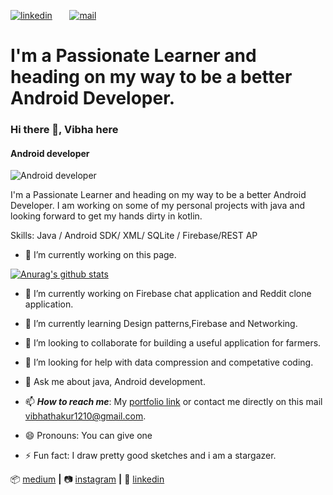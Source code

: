 [![linkedin](https://github.com/arpit-dwivedi/arpit-dwivedi.github.io/blob/master/assets/img/Webp.net-resizeimage.png)]( https://in.linkedin.com/in/vibha-thakur-a105551b9
)&nbsp;&nbsp;&nbsp;&nbsp;&nbsp;&nbsp;&nbsp;[![mail](https://github.com/arpit-dwivedi/arpit-dwivedi/blob/master/m1.png)](mailto:vibhathakur1210@gmail.com)

# I'm a Passionate Learner and heading on my way to be a better Android Developer.

### Hi there 👋, Vibha here
#### Android developer
![Android developer](https://i.pinimg.com/originals/72/e5/6d/72e56da0fa26d95d24de4705d3057767.jpg)

I'm a Passionate Learner and heading on my way to be a better Android Developer. I am working on some of my personal projects with java and looking forward to get my hands dirty in kotlin.


Skills: Java / Android SDK/ XML/ SQLite / Firebase/REST AP

- 🔭 I’m currently working on this page. 

[![Anurag's github stats](https://github-readme-stats.vercel.app/api?username=ThakurVibha)](https://github.com/anuraghazra/github-readme-stats)

- 🔭 I’m currently working on Firebase chat application and Reddit clone application.
- 🌱 I’m currently learning Design patterns,Firebase and Networking.
- 👯 I’m looking to collaborate for building a useful application for farmers.
- 🤔 I’m looking for help with data compression and competative coding.
- 💬 Ask me about java, Android development.
- 📫 ***How to reach me***: My [portfolio link](https://www.instagram.com/thakur__vibha/) or contact me directly on this mail [vibhathakur1210@gmail.com](mailto:vibhathakur1210@gmail.com).

- 😄 Pronouns: You can give one
- ⚡ Fun fact: I draw pretty good sketches and i am a stargazer.

📦 [medium][medium] **|** 
📷 [instagram][instagram] **|** 
👔 [linkedin][linkedin]

[banner]: https://www.freepik.com/free-vector/flat-design-young-girl-programmer-working_5359370.htm#page=1&query=coding%20girl&position=11
[medium]: https://vibhathakur39.medium.com/
[instagram]: https://www.instagram.com/thakur__vibha/
[linkedin]: https://in.linkedin.com/in/vibha-thakur-a105551b9
